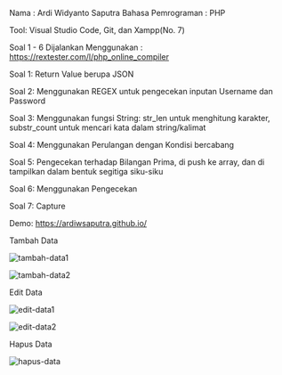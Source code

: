 Nama : Ardi Widyanto Saputra
Bahasa Pemrograman : PHP

Tool: Visual Studio Code, Git, dan Xampp(No. 7)

Soal 1 - 6 Dijalankan Menggunakan : https://rextester.com/l/php_online_compiler

Soal 1: Return Value berupa JSON

Soal 2: Menggunakan REGEX untuk pengecekan inputan Username dan Password

Soal 3: Menggunakan fungsi String: str_len untuk menghitung karakter, substr_count untuk mencari kata dalam string/kalimat

Soal 4: Menggunakan Perulangan dengan Kondisi bercabang

Soal 5: Pengecekan terhadap Bilangan Prima, di push ke array, dan di tampilkan dalam bentuk segitiga siku-siku

Soal 6: Menggunakan Pengecekan

Soal 7: Capture

Demo: https://ardiwsaputra.github.io/

Tambah Data

![tambah-data1](https://i.ibb.co/6n6r6gH/tambah-data1.png)

![tambah-data2](https://i.ibb.co/zXH09tZ/tambah-data2.png)

Edit Data

![edit-data1](https://i.ibb.co/y0wySv4/edit-data1.png)

![edit-data2](https://i.ibb.co/sFb605R/edit-data2.png)

Hapus Data

![hapus-data](https://i.ibb.co/QCQkDTD/delete-data1.png)
